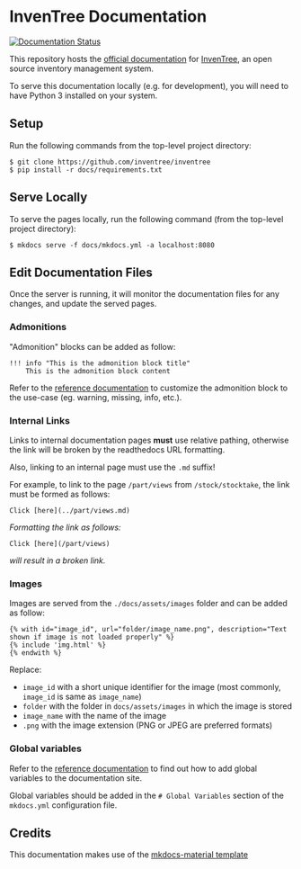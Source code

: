 # InvenTree Documentation

[![Documentation Status](https://readthedocs.org/projects/inventree/badge/?version=latest)](https://inventree.readthedocs.io/en/latest/?badge=latest)

This repository hosts the [official documentation](https://inventree.readthedocs.io/) for [InvenTree](https://github.com/inventree/inventree), an open source inventory management system.

To serve this documentation locally (e.g. for development), you will need to have Python 3 installed on your system.

## Setup

Run the following commands from the top-level project directory:

```
$ git clone https://github.com/inventree/inventree
$ pip install -r docs/requirements.txt
```

## Serve Locally

To serve the pages locally, run the following command (from the top-level project directory):

```
$ mkdocs serve -f docs/mkdocs.yml -a localhost:8080
```

## Edit Documentation Files

Once the server is running, it will monitor the documentation files for any changes, and update the served pages.

### Admonitions

"Admonition" blocks can be added as follow:
```
!!! info "This is the admonition block title"
    This is the admonition block content
```

Refer to the [reference documentation](https://squidfunk.github.io/mkdocs-material/reference/admonitions/) to customize the admonition block to the use-case (eg. warning, missing, info, etc.).

### Internal Links

Links to internal documentation pages **must** use relative pathing, otherwise the link will be broken by the readthedocs URL formatting.

Also, linking to an internal page must use the `.md` suffix!

For example, to link to the page `/part/views` from `/stock/stocktake`, the link must be formed as follows:

```
Click [here](../part/views.md)
```

*Formatting the link as follows:*

```
Click [here](/part/views)
```

*will result in a broken link.*

### Images

Images are served from the `./docs/assets/images` folder and can be added as follow:
```
{% with id="image_id", url="folder/image_name.png", description="Text shown if image is not loaded properly" %}
{% include 'img.html' %}
{% endwith %}
```

Replace:
* `image_id` with a short unique identifier for the image (most commonly, `image_id` is same as `image_name`)
* `folder` with the folder in `docs/assets/images` in which the image is stored
* `image_name` with the name of the image
* `.png` with the image extension (PNG or JPEG are preferred formats)

### Global variables

Refer to the [reference documentation](https://squidfunk.github.io/mkdocs-material/reference/variables/#using-custom-variables) to find out how to add global variables to the documentation site.

Global variables should be added in the `# Global Variables` section of the `mkdocs.yml` configuration file.

## Credits

This documentation makes use of the [mkdocs-material template](https://github.com/squidfunk/mkdocs-material)
